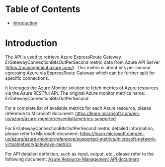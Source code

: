 # Table of Contents
- [Introduction](#introduction)


# Introduction <a name="introduction"></a>
The API is used to retrieve Azure ExpressRoute Gateway ErGatewayConnectionBitsOutPerSecond metric data from Azure API Server (https://management.azure.com/). This metric is about bits per second egressing Azure via ExpressRoute Gateway which can be further split for specific connections.



It leverages the Azure Monitor solution to fetch metrics of Azure resources via the Azure RESTful API. The original Azure monitor metrics name: ErGatewayConnectionBitsOutPerSecond



For a complete list of available metrics for each Azure resource, please reference to Microsoft document: https://learn.microsoft.com/en-us/azure/azure-monitor/essentials/metrics-supported 

For ErGatewayConnectionBitsOutPerSecond metric detailed information, please refer to Microsoft document: https://learn.microsoft.com/en-us/azure/azure-monitor/reference/supported-metrics/microsoft-network-virtualnetworkgateways-metrics

For API detailed definition, such as input, output, etc., please refer to the following document:
[Azure Resource Management API document](https://learn.microsoft.com/en-us/rest/api/monitor/metrics/list?view=rest-monitor-2023-10-01&tabs=HTTP)
